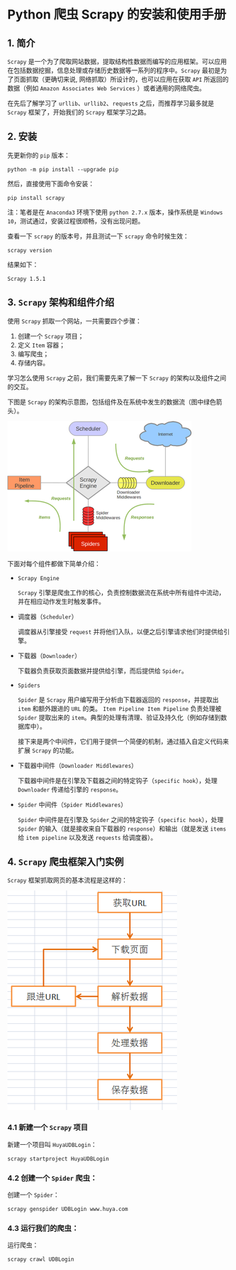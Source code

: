 # Python 爬虫 Scrapy 的安装和使用手册

## 1. 简介

`Scrapy` 是一个为了爬取网站数据，提取结构性数据而编写的应用框架。可以应用在包括数据挖掘，信息处理或存储历史数据等一系列的程序中。`Scrapy` 最初是为了页面抓取（更确切来说, 网络抓取）所设计的，也可以应用在获取 `API` 所返回的数据（例如 `Amazon Associates Web Services` ）或者通用的网络爬虫。

在先后了解学习了 `urllib`、`urllib2`、`requests` 之后，而推荐学习最多就是 `Scrapy` 框架了，开始我们的 `Scrapy` 框架学习之路。

## 2. 安装

先更新你的 `pip` 版本：

```
python -m pip install --upgrade pip
```

然后，直接使用下面命令安装：

```
pip install scrapy
```

注：笔者是在 `Anaconda3` 环境下使用 `python 2.7.x` 版本，操作系统是 `Windows 10`，测试通过，安装过程很顺畅，没有出现问题。

查看一下 `scrapy` 的版本号，并且测试一下 `scrapy` 命令时候生效：

```
scrapy version
```

结果如下：

```
Scrapy 1.5.1
```

## 3. `Scrapy` 架构和组件介绍

使用 `Scrapy` 抓取一个网站，一共需要四个步骤：

1. 创建一个 `Scrapy` 项目；
2. 定义 `Item` 容器；
3. 编写爬虫；
4. 存储内容。

学习怎么使用 `Scrapy` 之前，我们需要先来了解一下 `Scrapy` 的架构以及组件之间的交互。

下图是 `Scrapy` 的架构示意图，包括组件及在系统中发生的数据流（图中绿色箭头）。

![Scrapy Framework](./images/scrapy-framework.png)

下面对每个组件都做下简单介绍：

* `Scrapy Engine`

    `Scrapy` 引擎是爬虫工作的核心，负责控制数据流在系统中所有组件中流动，并在相应动作发生时触发事件。

* 调度器（`Scheduler`）

    调度器从引擎接受 `request` 并将他们入队，以便之后引擎请求他们时提供给引擎。

* 下载器（`Downloader`）

    下载器负责获取页面数据并提供给引擎，而后提供给 `Spider`。

* `Spiders`

    `Spider` 是 `Scrapy` 用户编写用于分析由下载器返回的 `response`，并提取出 `item` 和额外跟进的 `URL` 的类。 `Item Pipeline Item Pipeline` 负责处理被 `Spider` 提取出来的 `item`。典型的处理有清理、验证及持久化（例如存储到数据库中）。

    接下来是两个中间件，它们用于提供一个简便的机制，通过插入自定义代码来扩展 `Scrapy` 的功能。

* 下载器中间件（`Downloader Middlewares`）

    下载器中间件是在引擎及下载器之间的特定钩子（`specific hook`），处理 `Downloader` 传递给引擎的 `response`。

* `Spider` 中间件（`Spider Middlewares`）

    `Spider` 中间件是在引擎及 `Spider` 之间的特定钩子（`specific hook`），处理 `Spider` 的输入（就是接收来自下载器的 `response`）和输出（就是发送 `items` 给 `item pipeline` 以及发送 `requests` 给调度器）。

## 4. `Scrapy` 爬虫框架入门实例

`Scrapy` 框架抓取网页的基本流程是这样的：

![](./images/scrapy-workflow.png)

### 4.1 新建一个 `Scrapy` 项目

新建一个项目叫 `HuyaUDBLogin`：

```
scrapy startproject HuyaUDBLogin
```

### 4.2 创建一个 `Spider` 爬虫：

创建一个 `Spider`：

```
scrapy genspider UDBLogin www.huya.com
```
### 4.3 运行我们的爬虫：

运行爬虫：

```
scrapy crawl UDBLogin
```
